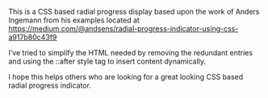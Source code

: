 This is a CSS based radial progress display based upon the work of Anders Ingemann from his examples 
located at https://medium.com/@andsens/radial-progress-indicator-using-css-a917b80c43f9

I’ve tried to simplify the HTML needed by removing the redundant <span> entries and using 
the ::after style tag to insert content dynamically. 

I hope this helps others who are looking for a great looking CSS based radial progress indicator.
